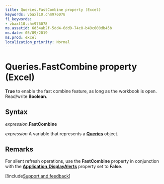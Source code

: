 ```yaml
---
title: Queries.FastCombine property (Excel)
keywords: vbaxl10.chm976078
f1_keywords:
- vbaxl10.chm976078
ms.assetid: 6d34ab2f-5dd4-6dd9-74c0-b49c600db45b
ms.date: 05/09/2019
ms.prod: excel
localization_priority: Normal
---
```



# Queries.FastCombine property (Excel)

**True** to enable the fast combine feature, as long as the workbook is open. Read/write **Boolean**.


## Syntax

_expression_.**FastCombine**

_expression_ A variable that represents a **[Queries](excel.queries.md)** object.


## Remarks

For silent refresh operations, use the **FastCombine** property in conjunction with the **[Application.DisplayAlerts](Excel.Application.DisplayAlerts.md)** property set to **False**. 




[!include[Support and feedback](~/includes/feedback-boilerplate.md)]